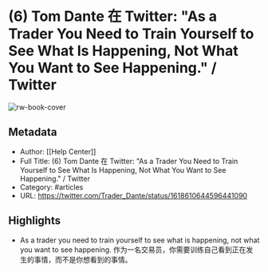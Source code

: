 # (6) Tom Dante 在 Twitter: "As a Trader You Need to Train Yourself to See What Is Happening, Not What You Want to See Happening." / Twitter

![rw-book-cover](https://readwise-assets.s3.amazonaws.com/static/images/article3.5c705a01b476.png)

## Metadata
- Author: [[Help Center]]
- Full Title: (6) Tom Dante 在 Twitter: "As a Trader You Need to Train Yourself to See What Is Happening, Not What You Want to See Happening." / Twitter
- Category: #articles
- URL: https://twitter.com/Trader_Dante/status/1618610644596441090

## Highlights
- As a trader you need to train yourself to see what is happening, not what you want to see happening. 作为一名交易员，你需要训练自己看到正在发生的事情，而不是你想看到的事情。
